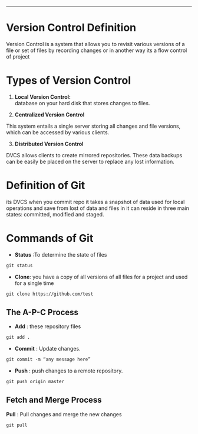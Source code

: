 ___

# Version Control Definition
Version Control is a system that allows you to revisit various versions of a file or set of files by recording changes or in another way its a flow control of project

# Types of Version Control

1. **Local Version Control:**   
 database on your hard disk that stores changes to files.

 
2. **Centralized Version Control** 

 This system entails a single server storing all changes and file versions, which can be accessed by various clients.

3. **Distributed Version Control**

  DVCS allows clients to create mirrored repositories. These data backups can be easily be placed on the server to replace any lost information.

# Definition of Git
  its DVCS when you commit repo it takes a snapshot of data used for  local operations and save from lost of data and files in it can reside in three main states: committed, modified and staged.

# Commands of Git
  * **Status** :To determine the state of files
  ```markdown
  git status
  ```
  
  * **Clone**: you have a copy of all versions of all files for a project and used for a single time
  
  ```markdown
  git clone https://github.com/test 
  ```
  ## The A-P-C Process
  * **Add** :  these repository files
  ```markdown
  git add .
  ```
  *  **Commit** : Update changes.
  ```markdown
  git commit -m “any message here”
  ```
  * **Push** : push changes to a remote repository.
   ```markdown
  git push origin master
  ```
 
  ## Fetch and Merge Process
  **Pull** : Pull changes and merge the new changes
  ```markdown
  git pull
  ```
